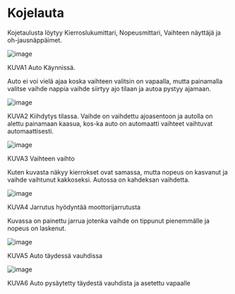 # Kojelauta

Kojetaulusta löytyy Kierroslukumittari, Nopeusmittari, Vaihteen näyttäjä ja oh-jausnäppäimet.

![image](https://user-images.githubusercontent.com/91068474/213864810-0f71f771-ef8a-4c45-831a-d325ad647270.png)

KUVA1 Auto Käynnissä.

Auto ei voi vielä ajaa koska vaihteen valitsin on vapaalla, mutta painamalla valitse vaihde nappia vaihde siirtyy ajo tilaan ja autoa pystyy ajamaan.

![image](https://user-images.githubusercontent.com/91068474/213864817-a4593fbe-5289-4442-8993-a8b25aa146a0.png)

KUVA2 Kiihdytys tilassa. 
Vaihde on vaihdettu ajoasentoon ja autolla on alettu painamaan kaasua, kos-ka auto on automaatti vaihteet vaihtuvat automaattisesti.

![image](https://user-images.githubusercontent.com/91068474/213864822-0d2f6381-7332-457c-9755-a2f0ea4c93dd.png)

KUVA3 Vaihteen vaihto

Kuten kuvasta näkyy kierrokset ovat samassa, mutta nopeus on kasvanut ja vaihde vaihtunut kakkoseksi. Autossa on kahdeksan vaihdetta.

![image](https://user-images.githubusercontent.com/91068474/213864829-f91d2913-a07d-486d-925d-4d8e39517b3b.png)

KUVA4 Jarrutus hyödyntää moottorijarrutusta

Kuvassa on painettu jarrua jotenka vaihde on tippunut pienemmälle ja nopeus on laskenut.

![image](https://user-images.githubusercontent.com/91068474/213864841-4593d575-2e91-4379-a8eb-6cb9b31b3e49.png)

KUVA5 Auto täydessä vauhdissa

![image](https://user-images.githubusercontent.com/91068474/213864864-d8dabec7-08b3-415d-8a76-5b69a3cfc7d0.png)

KUVA6 Auto pysäytetty täydestä vauhdista ja asetettu vapaalle
